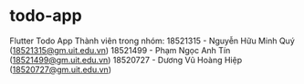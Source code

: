 # todo-app
Flutter Todo App 
Thành viên trong nhóm: 
18521315 - Nguyễn Hữu Minh Quý (18521315@gm.uit.edu.vn)
18521499 - Phạm Ngọc Anh Tín (18521499@gm.uit.edu.vn)
18520727 - Dương Vũ Hoàng Hiệp (18520727@gm.uit.edu.vn)
